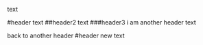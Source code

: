 text

#header
text
##header2
text
###header3
i am another header text

back to another header
#header
new text

